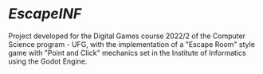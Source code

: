 # *EscapeINF*

Project developed for the Digital Games course 2022/2 of the Computer Science program - UFG, with the implementation of a "Escape Room" style game with "Point and Click" mechanics set in the Institute of Informatics using the Godot Engine.
